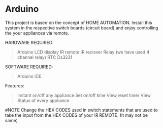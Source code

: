 # Arduino
This project is based on the concept of HOME AUTOMATION.
Install this system in the respective switch boards (circuit board) and enjoy controlling the your appliances via remote.

HARDWARE REQUIRED:
  > Arduino
  > LCD display 
  > IR remote
  > IR reciever
  > Relay (we have used 4 channel relay)
  > RTC Ds3231
  
SOFTWARE REQUIRED:
  > Arduino IDE
  
 Features:
  > Instant on/off any appliance
  > Set on/off time
  > View,reset timer 
  > View Status of every appliance

#NOTE
Change the HEX CODES used in switch statements that are used to take the input from the HEX CODES of your IR REMOTE.
(It may not be same)
